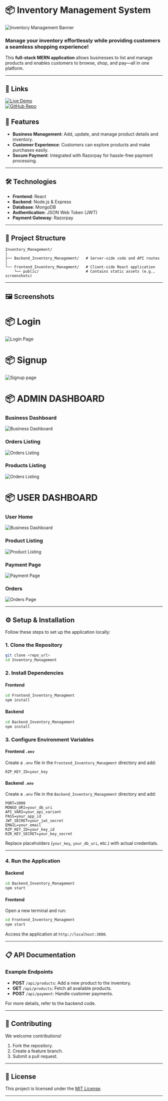 
# 📦 Inventory Management System  

![Inventory Management Banner](https://github.com/mohitsinghgarry/Inventory_Management/raw/main/Frontend_Inventory_Managment/public/banner.png)

### **Manage your inventory effortlessly while providing customers a seamless shopping experience!**  

This **full-stack MERN application** allows businesses to list and manage products and enables customers to browse, shop, and pay—all in one platform.  

---
## 🚀 Links

[![Live Demo](https://img.shields.io/badge/Live%20Demo-InventoryManagement-green?style=for-the-badge)](https://inventory-managment-pro.vercel.app/)  
[![GitHub Repo](https://img.shields.io/badge/Source%20Code-InventoryManagement-black?style=for-the-badge)](https://github.com/mohitsinghgarry/Inventory_Management/)

## 🚀 Features  

- **Business Management**: Add, update, and manage product details and inventory.  
- **Customer Experience**: Customers can explore products and make purchases easily.  
- **Secure Payment**: Integrated with Razorpay for hassle-free payment processing.  

---

## 🛠️ Technologies  

- **Frontend**: React  
- **Backend**: Node.js & Express  
- **Database**: MongoDB  
- **Authentication**: JSON Web Token (JWT)  
- **Payment Gateway**: Razorpay  

---

## 📂 Project Structure  

```
Inventory_Management/
│
├── Backend_Inventory_Management/   # Server-side code and API routes
│
└── Frontend_Inventory_Managment/   # Client-side React application
    └── public/                     # Contains static assets (e.g., screenshots)
```

---

## 🖼️ Screenshots 

# 📦 Login    
![Login Page](https://github.com/mohitsinghgarry/Inventory_Management/raw/main/Frontend_Inventory_Managment/public/login.png)

# 📦 Signup  
![Signup page](https://github.com/mohitsinghgarry/Inventory_Management/raw/main/Frontend_Inventory_Managment/public/signup.png)


# 📦 ADMIN DASHBOARD  

### Business Dashboard  
![Business Dashboard](https://github.com/mohitsinghgarry/Inventory_Management/raw/main/Frontend_Inventory_Managment/public/dashboard-admin.png)

### Orders Listing  
![Orders Listing](https://github.com/mohitsinghgarry/Inventory_Management/raw/main/Frontend_Inventory_Managment/public/allorders-admin.png)

### Products Listing  
![Orders Listing](https://github.com/mohitsinghgarry/Inventory_Management/raw/main/Frontend_Inventory_Managment/public/productlist-admin.png)




# 📦 USER DASHBOARD  

### User Home  
![Business Dashboard](https://github.com/mohitsinghgarry/Inventory_Management/raw/main/Frontend_Inventory_Managment/public/home-userportal.png)

### Product Listing  
![Product Listing](https://github.com/mohitsinghgarry/Inventory_Management/raw/main/Frontend_Inventory_Managment/public/product-user.png)

### Payment Page  
![Payment Page](https://github.com/mohitsinghgarry/Inventory_Management/raw/main/Frontend_Inventory_Managment/public/payment.png)

### Orders   
![Orders Page](https://github.com/mohitsinghgarry/Inventory_Management/raw/main/Frontend_Inventory_Managment/public/orders.png)

---

## ⚙️ Setup & Installation  

Follow these steps to set up the application locally:

### 1. Clone the Repository  

```bash
git clone <repo_url>
cd Inventory_Management
```

### 2. Install Dependencies  

#### Frontend  

```bash
cd Frontend_Inventory_Managment
npm install
```

#### Backend  

```bash
cd Backend_Inventory_Management
npm install
```

### 3. Configure Environment Variables  

#### Frontend `.env`  

Create a `.env` file in the `Frontend_Inventory_Managment` directory and add:  

```env
RZP_KEY_ID=your_key
```

#### Backend `.env`  

Create a `.env` file in the `Backend_Inventory_Management` directory and add:  

```env
PORT=3000
MONGO_URI=your_db_uri
API_VARI=your_api_variant
PASS=your_app_id
JWT_SECRET=your_jwt_secret
EMAIL=your_email
RZP_KEY_ID=your_key_id
RZR_KEY_SECRET=your_key_secret
```

Replace placeholders (`your_key`, `your_db_uri`, etc.) with actual credentials.  

---

### 4. Run the Application  

#### Backend  

```bash
cd Backend_Inventory_Management
npm start
```

#### Frontend  

Open a new terminal and run:  

```bash
cd Frontend_Inventory_Managment
npm start
```

Access the application at `http://localhost:3000`.  

---

## 📋 API Documentation  

### Example Endpoints  

- **POST** `/api/products`: Add a new product to the inventory.  
- **GET** `/api/products`: Fetch all available products.  
- **POST** `/api/payment`: Handle customer payments.  

For more details, refer to the backend code.  

---

## 🤝 Contributing  

We welcome contributions!  

1. Fork the repository.  
2. Create a feature branch.  
3. Submit a pull request.  

---

## 📜 License  

This project is licensed under the [MIT License](LICENSE).  

---


